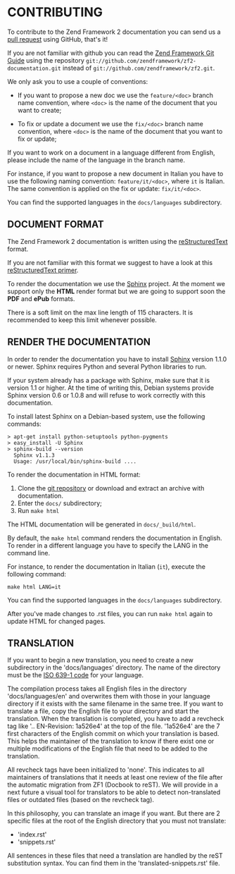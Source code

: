 # CONTRIBUTING

To contribute to the Zend Framework 2 documentation you can send us a
[pull request](https://help.github.com/articles/using-pull-requests) using GitHub, that's it!

If you are not familiar with github you can read the
[Zend Framework Git Guide](https://github.com/zendframework/zf2/blob/master/README-GIT.md)
using the repository `git://github.com/zendframework/zf2-documentation.git` instead of
`git://github.com/zendframework/zf2.git`.

We only ask you to use a couple of conventions:

 - If you want to propose a new doc we use the `feature/<doc>` branch name convention,
   where `<doc>` is the name of the document that you want to create;

 - To fix or update a document we use the `fix/<doc>` branch name convention,
   where `<doc>` is the name of the document that you want to fix or update;

If you want to work on a document in a language different from English, please
include the name of the language in the branch name.

For instance, if you want to propose a new document in Italian you have to use the
following naming convention: `feature/it/<doc>`, where `it` is Italian.
The same convention is applied on the fix or update: `fix/it/<doc>`.

You can find the supported languages in the `docs/languages` subdirectory.


## DOCUMENT FORMAT

The Zend Framework 2 documentation is written using the
[reStructuredText](http://en.wikipedia.org/wiki/ReStructuredText) format.

If you are not familiar with this format we suggest to have a look at this
[reStructuredText primer](http://sphinx.pocoo.org/rest.html).

To render the documentation we use the [Sphinx](http://sphinx.pocoo.org/) project. At the moment we support only
the **HTML** render format but we are going to support soon the **PDF** and **ePub** formats.

There is a soft limit on the max line length of 115 characters. It is recommended to keep this limit whenever
possible.

## RENDER THE DOCUMENTATION

In order to render the documentation you have to install [Sphinx](http://sphinx.pocoo.org/) version 1.1.0 or newer.
Sphinx requires Python and several Python libraries to run.

If your system already has a package with Sphinx, make sure that it is version 1.1 or higher. At the time of writing
this, Debian systems provide Sphinx version 0.6 or 1.0.8 and will refuse to work correctly with this documentation.

To install latest Sphinx on a Debian-based system, use the following commands:

    > apt-get install python-setuptools python-pygments
    > easy_install -U Sphinx
    > sphinx-build --version
      Sphinx v1.1.3
      Usage: /usr/local/bin/sphinx-build ....

To render the documentation in HTML format:

 1. Clone the [git repository](git://github.com/zendframework/zf2-documentation.git) or download and extract an
 archive with documentation.
 1. Enter the `docs/` subdirectory;
 1. Run `make html`

The HTML documentation will be generated in `docs/_build/html`.

By default, the `make html` command renders the documentation in English.
To render in a different language you have to specify the LANG in the command line.

For instance, to render the documentation in Italian (`it`), execute the following command:

    make html LANG=it

You can find the supported languages in the `docs/languages` subdirectory.

After you've made changes to .rst files, you can run `make html` again to update HTML for changed pages.

## TRANSLATION

If you want to begin a new translation, you need to create a new subdirectory in the 'docs/languages' directory.
The name of the directory must be the [ISO 639-1 code](http://en.wikipedia.org/wiki/List_of_ISO_639-1_codes)
for your language.

The compilation process takes all English files in the directory 'docs/languages/en' and overwrites them with those
in your language directory if it exists with the same filename in the same tree. If you want to translate a file,
copy the English file to your directory and start the translation. When the translation is completed, you have
to add a revcheck tag like '.. EN-Revision: 1a526e4' at the top of the file. '1a526e4' are the 7 first characters
of the English commit on which your translation is based. This helps the maintainer of the translation to know if
there exist one or multiple modifications of the English file that need to be added to the translation.

All revcheck tags have been initialized to 'none'. This indicates to all maintainers of translations that it needs
at least one review of the file after the automatic migration from ZF1 (Docbook to reST). We will provide in a
next future a visual tool for translators to be able to detect non-translated files or outdated files (based on
the revcheck tag).

In this philosophy, you can translate an image if you want. But there are 2 specific files at the
root of the English directory that you must not translate:
 - 'index.rst'
 - 'snippets.rst'

All sentences in these files that need a translation are handled by the reST substitution syntax. You can find them
in the 'translated-snippets.rst' file.
